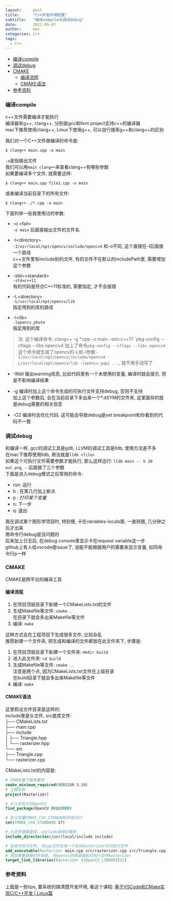 ```yaml
---
layout:     post
title:      "C++开发环境配置"
subtitle:   "编译compile与调试debug"
date:       2021-09-07
author:     max
categories: C++
tags:  
  - C++
---
```


<!-- TOC -->

- [编译compile](#编译compile)
- [调试debug](#调试debug)
- [CMAKE](#cmake)
  - [编译流程](#编译流程)
  - [CMAKE语法](#cmake语法)
- [参考资料](#参考资料)

<!-- /TOC -->

<a id="markdown-编译compile" name="编译compile"></a>
### 编译compile

c++文件需要编译才能执行  
编译器有g++, clang++, 分别是gcc和llvm project支持c++的编译器  
mac下推荐使用clang++, Linux下使用g++, 可以自行搜索g++和clang++的区别  

我们对一个C++文件做编译的命令是:  
```shell
$ clang++ main.cpp -o main
```
`-o`是指输出文件  
我们可以用`main clang++`来查看clang++有哪些参数  
如果要编译多个文件, 就需要这样:  
```shell
$ clang++ main.cpp file1.cpp -o main
```
或者编译当前目录下的所有文件:
```shell
$ clang++ ./*.cpp -o main
```

下面列举一些我使用过的参数:

- -o \<fail\>  
  `-o main`
  后面接输出文件的文件名

- -I\<directory\>  
  `-I/usr/local/opt/opencv/include/opencv4`
  和-o不同, 这个直接在-I后面接一个路径  
  c++文件里有include别的文件, 有的文件不在默认的includePath里, 需要增加这个参数
  
- -std=\<standard\>  
  `-std=c++11`  
  有的代码是符合C++11标准的, 需要指定, 才不会报错

- -L\<directory\>  
  `-L/usr/local/opt/opencv/lib`  
  指定用到的库的路径

- -l\<lib\>  
  `-lopencv_photo`  
  指定用到的库

> 注: 这个编译命令: clang++ -g *.cpp -o main -std=c++17 \`pkg-config --cflags --libs opencv4\`加上了命令`pkg-config --cflags --libs opencv4`  
> 这个命令就生成了opencv的-L和-l参数`-I/usr/local/opt/opencv/include/opencv4 -L/usr/local/opt/opencv/lib -lopencv_gapi ...`, 就不用手动写了

- -Wall
  输出warning信息, 比如代码里有一个未使用的变量, 编译时就会提示, 但是不影响编译结果

- -g
  编译时加上这个命令生成的可执行文件支持debug, 否则不支持  
  加上这个参数后, 会在当前目录下多出来一个*.dSYM的文件夹, 这里面存的就是debug需要的相关信息

- -O2
  编译时会优化代码. 这可能会导致debug是set breakpoint和你看到的代码不一致

### 调试debug

和编译一样, gcc的调试工具是gdb, LLVM的调试工具是lldb, 使用方法差不多  
在mac下推荐使用lldb, 用法就是`lldb <file>`  
如果这个可执行文件需要参数才能执行, 那么这样运行: `lldb main -- b 20 out.png`, `--`后面接了三个参数  
下面是进入debug模式之后常用的命令:  
- run: 运行
- b <num>: 在第几行加上断点
- p <var>: 打印某个变量
- n: 下一步
- q: 退出

我在调试某个图形学项目时, 特别慢, 卡在variables-locals那, 一直转圈, 几分钟之后才出来  
用命令行debug是没问题的   
后来加上日志后, 在debug console里显示卡在request variable这一步  
github上有人给vscode提issue了, 说能不能根据用户的需要来显示变量, 如同命令行p一样

### CMAKE

CMAKE是跨平台的编译工具  

#### 编译流程

1. 在项目顶层目录下新建一个CMakeLists.txt的文件  
2. 生成Makefile等文件: `cmake .`  
  在目录下就会多出来Makefile等文件  
3. 编译: `make`  

这种方式会在工程项目下生成很多文件, 比较杂乱  
推荐新建一个文件夹, 把生成和编译的文件都放在此文件夹下, 步骤是:  

1. 在项目顶层目录下新建一个文件夹: `mkdir build`  
2. 进入此文件夹: `cd build`  
3. 生成Makefile等文件: `cmake ..`   
  注意是两个点, 因为CMakeLists.txt文件在上级目录  
  在build目录下就会多出来Makefile等文件  
4. 编译: `make`  

#### CMAKE语法  
这里假设文件目录是这样的:  
include里是头文件, src是库文件:  
├── CMakeLists.txt  
├── main.cpp  
├── include  
│   ├── Triangle.hpp  
│   └── rasterizer.hpp  
└── src  
    ├── Triangle.cpp  
    └── rasterizer.cpp  

CMakeLists.txt的内容是:  
```cmake
# CMAKE最下版本要求
cmake_minimum_required(VERSION 3.10)
# 工程名称
project(Rasterizer)

# 引入非官方包OpenCV
find_package(OpenCV REQUIRED)

# 定义变量CMAKE_CXX_STANDARD的值为17
set(CMAKE_CXX_STANDARD 17)

# 头文件搜索路径: include是相对路径  
include_directories(/usr/local/include include)

# 生成可执行文件, 将cpp文件生成一个名叫Rasterizer的可执行文件
add_executable(Rasterizer main.cpp src/rasterizer.cpp src/Triangle.cpp)
# 添加需要链接的共享库, 将opencv的库链接到可执行文件Rasterizer
target_link_libraries(Rasterizer ${OpenCV_LIBRARIES})
```

### 参考资料 

上面是一些tips, 要系统的搞清楚开发环境, 看这个课程: [基于VSCode和CMake实现C/C++开发 \| Linux篇](https://www.bilibili.com/video/BV1fy4y1b7TC?p=20&spm_id_from=pageDriver)